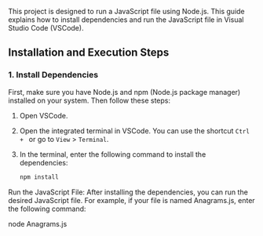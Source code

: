 This project is designed to run a JavaScript file using Node.js. This guide explains how to install dependencies and run the JavaScript file in Visual Studio Code (VSCode).

## Installation and Execution Steps

### 1. Install Dependencies

First, make sure you have Node.js and npm (Node.js package manager) installed on your system. Then follow these steps:

1. Open VSCode.
2. Open the integrated terminal in VSCode. You can use the shortcut `Ctrl + ` or go to `View` > `Terminal`.
3. In the terminal, enter the following command to install the dependencies:

   ```bash
   npm install

Run the JavaScript File:
After installing the dependencies, you can run the desired JavaScript file. For example, if your file is named Anagrams.js, enter the following command:
 
   node Anagrams.js
